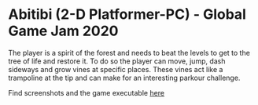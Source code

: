 # Abitibi (2-D Platformer-PC)	- Global Game Jam 2020

The player is a spirit of the forest and needs to beat the levels to get to the tree of life and restore it. To do so the player can move, jump, dash sideways and grow vines at specific places. These vines act like a trampoline at the tip and can make for an interesting parkour challenge. 

Find screenshots and the game executable [here](https://globalgamejam.org/2020/games/abitibi-4)
